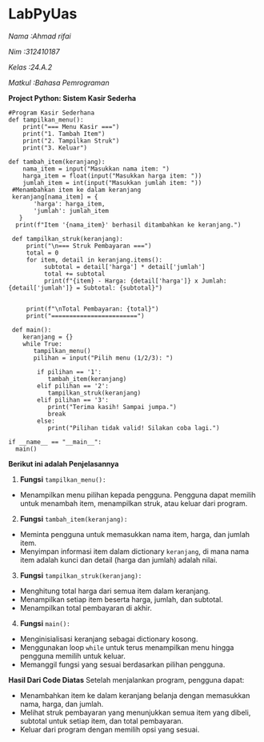 # LabPyUas

*Nama   :Ahmad rifai*

*Nim    :312410187*

*Kelas  :24.A.2*

*Matkul :Bahasa Pemrograman*

**Project Python: Sistem Kasir Sederha**

    #Program Kasir Sederhana
    def tampilkan_menu():
        print("=== Menu Kasir ===")
        print("1. Tambah Item")
        print("2. Tampilkan Struk")
        print("3. Keluar")
        
    def tambah_item(keranjang):
        nama_item = input("Masukkan nama item: ")
        harga_item = float(input("Masukkan harga item: "))
        jumlah_item = int(input("Masukkan jumlah item: "))
     #Menambahkan item ke dalam keranjang
     keranjang[nama_item] = {
           'harga': harga_item,
           'jumlah': jumlah_item
       }
      print(f"Item '{nama_item}' berhasil ditambahkan ke keranjang.")
      
     def tampilkan_struk(keranjang):
         print("\n=== Struk Pembayaran ===")
         total = 0
         for item, detail in keranjang.items():
              subtotal = detail['harga'] * detail['jumlah']
              total += subtotal
              print(f"{item} - Harga: {detail['harga']} x Jumlah: {detail['jumlah']} = Subtotal: {subtotal}")

               
         print(f"\nTotal Pembayaran: {total}")
         print("========================")

     def main():
        keranjang = {}
        while True:
           tampilkan_menu()
           pilihan = input("Pilih menu (1/2/3): ")

            if pilihan == '1':
               tambah_item(keranjang)
            elif pilihan == '2':
               tampilkan_struk(keranjang)
            elif pilihan == '3':
               print("Terima kasih! Sampai jumpa.")
               break
            else:
               print("Pilihan tidak valid! Silakan coba lagi.")

    if __name__ == "__main__":
      main()

**Berikut ini adalah Penjelasannya**
1. **Fungsi** `tampilkan_menu():`
  - Menampilkan menu pilihan kepada pengguna. Pengguna dapat memilih untuk menambah item, menampilkan struk, atau keluar dari program.
2. **Fungsi** `tambah_item(keranjang):`
  - Meminta pengguna untuk memasukkan nama item, harga, dan jumlah item.
  - Menyimpan informasi item dalam dictionary `keranjang`, di mana nama item adalah kunci dan detail (harga dan jumlah) adalah nilai.
3. **Fungsi** `tampilkan_struk(keranjang):`
  - Menghitung total harga dari semua item dalam keranjang.
  - Menampilkan setiap item beserta harga, jumlah, dan subtotal.
  - Menampilkan total pembayaran di akhir.
4. **Fungsi** `main():`
 - Menginisialisasi keranjang sebagai dictionary kosong.
 - Menggunakan loop `while` untuk terus menampilkan menu hingga pengguna memilih untuk keluar.
 - Memanggil fungsi yang sesuai berdasarkan pilihan pengguna.

**Hasil Dari Code Diatas**
Setelah menjalankan program, pengguna dapat:

 - Menambahkan item ke dalam keranjang belanja dengan memasukkan nama, harga, dan jumlah.
 - Melihat struk pembayaran yang menunjukkan semua item yang dibeli, subtotal untuk setiap item, dan total pembayaran.
 - Keluar dari program dengan memilih opsi yang sesuai.
